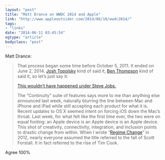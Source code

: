 ```yaml
---
layout: "post"
title: "Matt Drance on WWDC 2014 and Apple"
link: "http://www.appleoutsider.com/2014/06/10/wwdc2014/"
tags: 
- "links"
date: "2014-06-11 03:45:54"
ogtype: "article"
bodyclass: "post"
---
```


Matt Drance:

> That process began some time before October 5, 2011. It ended on June 2, 2014. [Josh Topolsky](http://www.theverge.com/2014/6/3/5776030/meet-the-new-apple) kind of said it, [Ben Thompson](http://stratechery.com/2014/steve-jobs-wouldnt-done/) kind of said it, so let’s just say it:
> 
> [This wouldn’t have happened under Steve Jobs.](http://www.bing.com/search?q=this+wouldn%27t+have+happened+under+steve+jobs&form=APMCS1)
> 
> The “Continuity” suite of features says more to me than anything else announced last week, naturally blurring the line between Mac and iPhone and iPad while still accepting each product for what it is. Recent updates to OS X seemed intent on forcing iOS down the Mac’s throat. Last week, for what felt like the first time ever, the two were on equal footing: an Apple device is an Apple device is an Apple device. This shot of creativity, connectivity, integration, and inclusion points to drastic change from within. When I wrote “[Regime Change](http://www.appleoutsider.com/2012/10/30/regimechange/)” in 2012, nearly everyone assumed the title referred to the fall of Scott Forstall. It in fact referred to the rise of Tim Cook.

Agree 100%